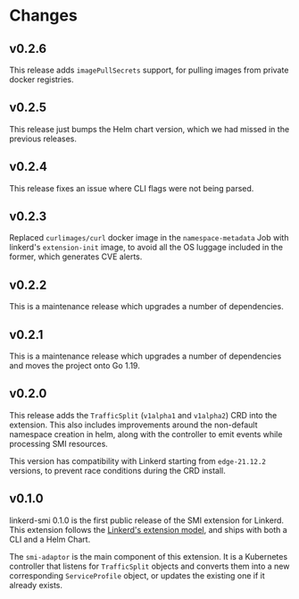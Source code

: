 # Changes

## v0.2.6

This release adds `imagePullSecrets` support, for pulling images from private
docker registries.

## v0.2.5

This release just bumps the Helm chart version, which we had missed in the
previous releases.

## v0.2.4

This release fixes an issue where CLI flags were not being parsed.

## v0.2.3

Replaced `curlimages/curl` docker image in the `namespace-metadata` Job with
linkerd's `extension-init` image, to avoid all the OS luggage included in the
former, which generates CVE alerts.

## v0.2.2

This is a maintenance release which upgrades a number of dependencies.

## v0.2.1

This is a maintenance release which upgrades a number of dependencies and moves
the project onto Go 1.19.

## v0.2.0

This release adds the `TrafficSplit` (`v1alpha1` and `v1alpha2`) CRD into the
extension. This also includes improvements around the non-default namespace
creation in helm, along with the controller to emit events while processing SMI
resources.

This version has compatibility with Linkerd starting from `edge-21.12.2` versions,
to prevent race conditions during the CRD install.

## v0.1.0

linkerd-smi 0.1.0 is the first public release of the SMI extension
for Linkerd. This extension follows the [Linkerd's extension model](https://github.com/linkerd/linkerd2/blob/main/EXTENSIONS.md),
and ships with both a CLI and a Helm Chart.

The `smi-adaptor` is the main component of this extension. It is a Kubernetes
controller that listens for `TrafficSplit` objects and converts them into
a new corresponding `ServiceProfile` object, or updates the existing one
if it already exists.
